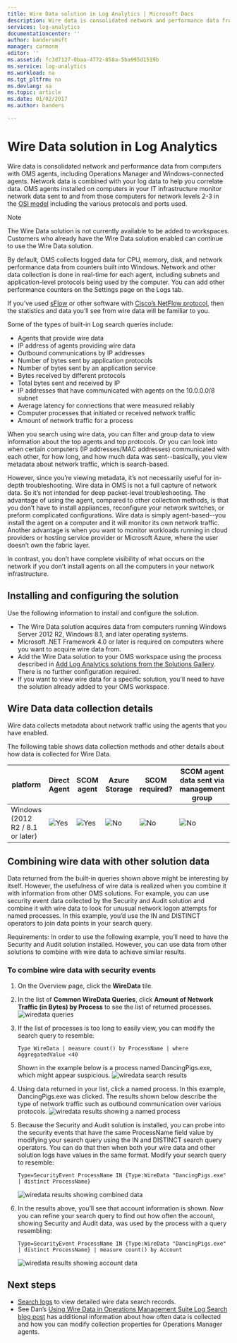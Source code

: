 ```yaml
---
title: Wire Data solution in Log Analytics | Microsoft Docs
description: Wire data is consolidated network and performance data from computers with OMS agents, including Operations Manager and Windows-connected agents. Network data is combined with your log data to help you correlate data.
services: log-analytics
documentationcenter: ''
author: bandersmsft
manager: carmonm
editor: ''
ms.assetid: fc3d7127-0baa-4772-858a-5ba995d1519b
ms.service: log-analytics
ms.workload: na
ms.tgt_pltfrm: na
ms.devlang: na
ms.topic: article
ms.date: 01/02/2017
ms.author: banders

---
```

# Wire Data solution in Log Analytics
Wire data is consolidated network and performance data from computers with OMS agents, including Operations Manager and Windows-connected agents. Network data is combined with your log data to help you correlate data. OMS agents installed on computers in your IT infrastructure monitor network data sent to and from those computers for network levels 2-3 in the [OSI model](https://en.wikipedia.org/wiki/OSI_model) including the various protocols and ports used.

> [!NOTE]
> The Wire Data solution is not currently available to be added to workspaces. Customers who already have the Wire Data solution enabled can continue to use the Wire Data solution.
>
>

By default, OMS collects logged data for CPU, memory, disk, and network performance data from counters built into Windows. Network and other data collection is done in real-time for each agent, including subnets and application-level protocols being used by the computer. You can add other performance counters on the Settings page on the Logs tab.

If you’ve used [sFlow](http://www.sflow.org/) or other software with [Cisco’s NetFlow protocol](http://www.cisco.com/c/en/us/products/collateral/ios-nx-os-software/ios-netflow/prod_white_paper0900aecd80406232.html), then the statistics and data you’ll see from wire data will be familiar to you.

Some of the types of built-in Log search queries include:

* Agents that provide wire data
* IP address of agents providing wire data
* Outbound communications by IP addresses
* Number of bytes sent by application protocols
* Number of bytes sent by an application service
* Bytes received by different protocols
* Total bytes sent and received by IP
* IP addresses that have communicated with agents on the 10.0.0.0/8 subnet
* Average latency for connections that were measured reliably
* Computer processes that initiated or received network traffic
* Amount of network traffic for a process

When you search using wire data, you can filter and group data to view information about the top agents and top protocols. Or you can look into when certain computers (IP addresses/MAC addresses) communicated with each other, for how long, and how much data was sent--basically, you view metadata about network traffic, which is search-based.

However, since you’re viewing metadata, it’s not necessarily useful for in-depth troubleshooting. Wire data in OMS is not a full capture of network data. So it’s not intended for deep packet-level troubleshooting.
The advantage of using the agent, compared to other collection methods, is that you don’t have to install appliances, reconfigure your network switches, or preform complicated configurations. Wire data is simply agent-based--you install the agent on a computer and it will monitor its own network traffic. Another advantage is when you want to monitor workloads running in cloud providers or hosting service provider or Microsoft Azure, where the user doesn’t own the fabric layer.

In contrast, you don’t have complete visibility of what occurs on the network if you don’t install agents on all the computers in your network infrastructure.

## Installing and configuring the solution
Use the following information to install and configure the solution.

* The Wire Data solution acquires data from computers running Windows Server 2012 R2, Windows 8.1, and later operating systems.
* Microsoft .NET Framework 4.0 or later is required on computers where you want to acquire wire data from.
* Add the Wire Data solution to your OMS workspace using the process described in [Add Log Analytics solutions from the Solutions Gallery](log-analytics-add-solutions.md).  There is no further configuration required.
* If you want to view wire data for a specific solution, you'll need to have the solution already added to your OMS workspace.

## Wire Data data collection details
Wire data collects metadata about network traffic using the agents that you have enabled.

The following table shows data collection methods and other details about how data is collected for Wire Data.

| platform | Direct Agent | SCOM agent | Azure Storage | SCOM required? | SCOM agent data sent via management group | collection frequency |
| --- | --- | --- | --- | --- | --- | --- |
| Windows (2012 R2 / 8.1 or later) |![Yes](./media/log-analytics-wire-data/oms-bullet-green.png) |![Yes](./media/log-analytics-wire-data/oms-bullet-green.png) |![No](./media/log-analytics-wire-data/oms-bullet-red.png) |![No](./media/log-analytics-wire-data/oms-bullet-red.png) |![No](./media/log-analytics-wire-data/oms-bullet-red.png) |every 1 minute |

## Combining wire data with other solution data
Data returned from the built-in queries shown above might be interesting by itself. However, the usefulness of wire data is realized when you combine it with information from other OMS solutions. For example, you can use security event data collected by the Security and Audit solution and combine it with wire data to look for unusual network logon attempts for named processes.  In this example, you’d use the IN and DISTINCT operators to join data points in your search query.

Requirements: In order to use the following example, you’ll need to have the Security and Audit solution installed. However, you can use data from other solutions to combine with wire data to achieve similar results.

### To combine wire data with security events
1. On the Overview page, click the **WireData** tile.
2. In the list of **Common WireData Queries**, click **Amount of Network Traffic (in Bytes) by Process** to see the list of returned processes.
    ![wiredata queries](./media/log-analytics-wire-data/oms-wiredata-01.png)
3. If the list of processes is too long to easily view, you can modify the search query to resemble:

    ```
    Type WireData | measure count() by ProcessName | where AggregatedValue <40
    ```
    Shown in the example below is a process named DancingPigs.exe, which might appear suspicious.
    ![wiredata search results](./media/log-analytics-wire-data/oms-wiredata-02.png)
4. Using data returned in your list, click a named process. In this example, DancingPigs.exe was clicked. The results shown below describe the type of network traffic such as outbound communication over various protocols.
    ![wiredata results showing a named process](./media/log-analytics-wire-data/oms-wiredata-03.png)
5. Because the Security and Audit solution is installed, you can probe into the security events that have the same ProcessName field value by modifying your search query using the IN and DISTINCT search query operators. You can do that then when both your wire data and other solution logs have values in the same format. Modify your search query to resemble:

    ```
    Type=SecurityEvent ProcessName IN {Type:WireData "DancingPigs.exe" | distinct ProcessName}
    ```    

    ![wiredata results showing combined data](./media/log-analytics-wire-data/oms-wiredata-04.png)
6. In the results above, you’ll see that account information is shown. Now you can refine your search query to find out how often the account, showing Security and Audit data, was used by the process with a query resembling:        

    ```
    Type=SecurityEvent ProcessName IN {Type:WireData "DancingPigs.exe" | distinct ProcessName} | measure count() by Account
    ```

    ![wiredata results showing account data](./media/log-analytics-wire-data/oms-wiredata-05.png)

## Next steps
* [Search logs](log-analytics-log-searches.md) to view detailed wire data search records.
* See Dan’s [Using Wire Data in Operations Management Suite Log Search blog post](http://blogs.msdn.com/b/dmuscett/archive/2015/09/09/using-wire-data-in-operations-management-suite.aspx) has additional information about how often data is collected and how you can modify collection properties for Operations Manager agents.
